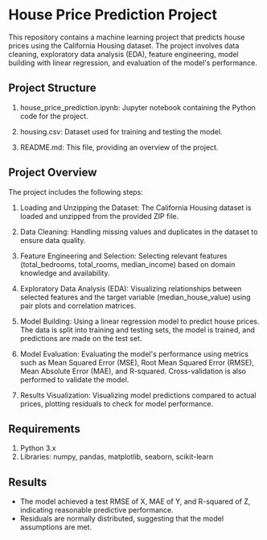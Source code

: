 # **House Price Prediction Project**

This repository contains a machine learning project that predicts house prices using the California Housing dataset. The project involves data cleaning, exploratory data analysis (EDA), feature engineering, model building with linear regression, and evaluation of the model's performance.

## Project Structure

1. house_price_prediction.ipynb: Jupyter notebook containing the Python code for the project.

2. housing.csv: Dataset used for training and testing the model.

3. README.md: This file, providing an overview of the project.

## Project Overview

The project includes the following steps:

1. Loading and Unzipping the Dataset:  The California Housing dataset is loaded and unzipped from the provided ZIP file.

2. Data Cleaning:  Handling missing values and duplicates in the dataset to ensure data quality.

3. Feature Engineering and Selection: Selecting relevant features (total_bedrooms, total_rooms, median_income) based on domain knowledge and availability.

4. Exploratory Data Analysis (EDA):  Visualizing relationships between selected features and the target variable (median_house_value) using pair plots and correlation matrices.

5. Model Building:  Using a linear regression model to predict house prices. The data is split into training and testing sets, the model is trained, and predictions are made on the test set.

6. Model Evaluation:  Evaluating the model's performance using metrics such as Mean Squared Error (MSE), Root Mean Squared Error (RMSE), Mean Absolute Error (MAE), and R-squared. Cross-validation is also performed to validate the model.

7. Results Visualization:  Visualizing model predictions compared to actual prices, plotting residuals to check for model performance.

## Requirements

1. Python 3.x
2. Libraries: numpy, pandas, matplotlib, seaborn, scikit-learn

## Results

* The model achieved a test RMSE of X, MAE of Y, and R-squared of Z, indicating reasonable predictive performance.
* Residuals are normally distributed, suggesting that the model assumptions are met.
